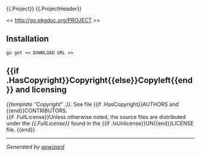 {{.Project}}
{{.ProjectHeader}}

<< http://go.pkgdoc.org/PROJECT >>


## Installation

	go get << DOWNLOAD URL >>


## {{if .HasCopyright}}Copyright{{else}}Copyleft{{end}} and licensing

*{{template "Copyright" .}}*. See file {{if .HasCopyright}}AUTHORS and {{end}}CONTRIBUTORS.  
{{if .FullLicense}}Unless otherwise noted, the source files are distributed under the
*{{.FullLicense}}* found in the {{if .IsUnlicense}}UN{{end}}LICENSE file.
{{end}}

* * *
*Generated by [gowizard](https://github.com/kless/gowizard)*

